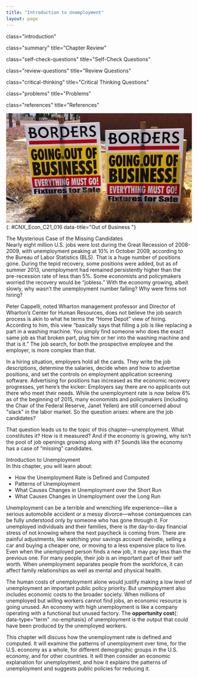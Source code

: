 ```yaml
---
title: "Introduction to Unemployment"
layout: page
---
```



<cnx-pi data-type="cnx.flag.introduction"> class="introduction" </cnx-pi>

<cnx-pi data-type="cnx.eoc">class="summary" title="Chapter Review"</cnx-pi>

<cnx-pi data-type="cnx.eoc">class="self-check-questions" title="Self-Check Questions"</cnx-pi>

<cnx-pi data-type="cnx.eoc">class="review-questions" title="Review Questions"</cnx-pi>

<cnx-pi data-type="cnx.eoc">class="critical-thinking" title="Critical Thinking Questions"</cnx-pi>

<cnx-pi data-type="cnx.eoc">class="problems" title="Problems"</cnx-pi>

<cnx-pi data-type="cnx.eoc">class="references" title="References"</cnx-pi>

 ![This image is a photograph of a &#x201C;Going Out of Business&#x201D; signs for Borders. The signs denote that even the fixtures are for sale.](../resources/CNX_Econ_C21_016.jpg "Borders was one of the many companies unable to recover from the economic recession of 2008-2009. (Credit: modification of work by Luis Villa del Campo/Flickr Creative Commons)"){: #CNX_Econ_C21_016 data-title="Out of Business "}

<div data-type="note" class="note economics bringhome" markdown="1">
<div data-type="title" class="title">
The Mysterious Case of the Missing Candidates
</div>
Nearly eight million U.S. jobs were lost during the Great Recession of 2008-2009, with unemployment peaking at 10% in October 2009, according to the Bureau of Labor Statistics (BLS). That is a huge number of positions gone. During the tepid recovery, some positions were added, but as of summer 2013, unemployment had remained persistently higher than the pre-recession rate of less than 5%. Some economists and policymakers worried the recovery would be “jobless.” With the economy growing, albeit slowly, why wasn’t the unemployment number falling? Why were firms not hiring?

Peter Cappelli, noted Wharton management professor and Director of Wharton’s Center for Human Resources, does not believe the job search process is akin to what he terms the “Home Depot” view of hiring. According to him, this view “basically says that filling a job is like replacing a part in a washing machine. You simply find someone who does the exact same job as that broken part, plug him or her into the washing machine and that is it.” The job search, for both the prospective employee and the employer, is more complex than that.

In a hiring situation, employers hold all the cards. They write the job descriptions, determine the salaries, decide when and how to advertise positions, and set the controls on employment application screening software. Advertising for positions has increased as the economic recovery progresses, yet here’s the kicker: Employers say there are no applicants out there who meet their needs. While the unemployment rate is now below 6% as of the beginning of 2015, many economists and policymakers (including the Chair of the Federal Reserve, Janet Yellen) are still concerned about \"slack\" in the labor market. So the question arises: where are the job candidates?

That question leads us to the topic of this chapter—unemployment. What constitutes it? How is it measured? And if the economy is growing, why isn’t the pool of job openings growing along with it? Sounds like the economy has a case of “missing” candidates.

</div>

<div data-type="note" class="note economics chapter-objectives" markdown="1">
<div data-type="title" class="title">
Introduction to Unemployment
</div>
In this chapter, you will learn about:

* How the Unemployment Rate is Defined and Computed
* Patterns of Unemployment
* What Causes Changes in Unemployment over the Short Run
* What Causes Changes in Unemployment over the Long Run

</div>

Unemployment can be a terrible and wrenching life experience—like a serious automobile accident or a messy divorce—whose consequences can be fully understood only by someone who has gone through it. For unemployed individuals and their families, there is the day-to-day financial stress of not knowing where the next paycheck is coming from. There are painful adjustments, like watching your savings account dwindle, selling a car and buying a cheaper one, or moving to a less expensive place to live. Even when the unemployed person finds a new job, it may pay less than the previous one. For many people, their job is an important part of their self worth. When unemployment separates people from the workforce, it can affect family relationships as well as mental and physical health.

The human costs of unemployment alone would justify making a low level of unemployment an important public policy priority. But unemployment also includes economic costs to the broader society. When millions of unemployed but willing workers cannot find jobs, an economic resource is going unused. An economy with high unemployment is like a company operating with a functional but unused factory. The **opportunity cost**{: data-type="term" .no-emphasis} of unemployment is the output that could have been produced by the unemployed workers.

This chapter will discuss how the unemployment rate is defined and computed. It will examine the patterns of unemployment over time, for the U.S. economy as a whole, for different demographic groups in the U.S. economy, and for other countries. It will then consider an economic explanation for unemployment, and how it explains the patterns of unemployment and suggests public policies for reducing it.

